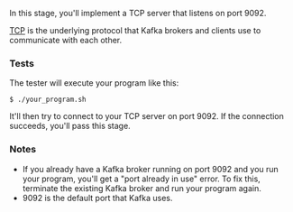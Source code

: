 In this stage, you'll implement a TCP server that listens on port 9092.

[TCP](https://en.wikipedia.org/wiki/Transmission_Control_Protocol) is the underlying protocol that Kafka brokers and clients use to communicate with each other.

### Tests

The tester will execute your program like this:
```
$ ./your_program.sh
```

It'll then try to connect to your TCP server on port 9092. If the connection succeeds, you'll pass this stage.

### Notes

- If you already have a Kafka broker running on port 9092 and you run your program, you'll get a "port already in use" error. To fix this, terminate the existing Kafka broker and run your program again.
- 9092 is the default port that Kafka uses.